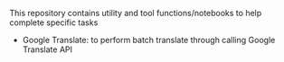 This repository contains utility and tool functions/notebooks to help complete specific tasks
* Google Translate: to perform batch translate through calling Google Translate API
